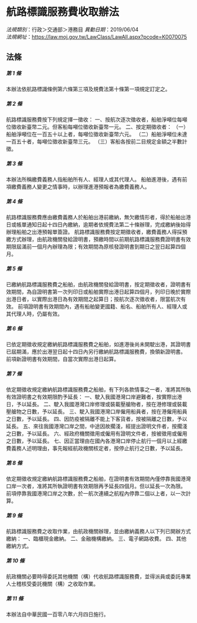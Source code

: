 # 航路標識服務費收取辦法

*法規類別*：行政＞交通部＞港務目
*異動日期*：2019/06/04  
*法規網址*：https://law.moj.gov.tw/LawClass/LawAll.aspx?pcode=K0070075



## 法條
##### 第 1 條
本辦法依航路標識條例第六條第三項及規費法第十條第一項規定訂定之。

##### 第 2 條
航路標識服務費按下列規定擇一徵收：
一、按航次逐次徵收者，船舶淨噸位每噸位徵收新臺幣二元。但客船每噸位徵收新臺幣一元。
二、按定期徵收者：
（一）船舶淨噸位在一百五十以上者，每噸位徵收新臺幣六元。
（二）船舶淨噸位未達一百五十者，每噸位徵收新臺幣三元。
（三）客船各按前二目規定金額之半數計徵。

##### 第 3 條
本辦法所稱繳費義務人指船舶所有人、經理人或其代理人。
船舶進港後，遇有前項繳費義務人變更之情事時，以辦理進港預報者為繳費義務人。

##### 第 4 條
航路標識服務費應由繳費義務人於船舶出港前繳納，無欠繳情形者，得於船舶出港日或帳單通知日起十四日內繳納，逾期者依規費法第二十條辦理，完成繳納後始得辦理船舶之出港預報單簽證。
航路標識服務費按定期徵收者，繳費義務人得採預繳方式辦理，由航政機關發給證明書，預繳時間以前期航路標識服務費證明書有效期限屆滿前一個月內辦理為限；有效期間為原核發證明書到期日之翌日起算四個月。

##### 第 5 條
已繳納航路標識服務費之船舶，由航政機關發給證明書，按定期徵收者，證明書有效期間，為自證明書第一次列印日或船舶實際出港日起算四個月，列印日晚於實際出港日者，以實際出港日為有效期間之起算日；按航次逐次徵收者，限當航次有效。
前項證明書有效期間內，遇有船舶變更國籍、船名、船舶所有人、經理人或其代理人時，仍屬有效。

##### 第 6 條
已依定期徵收規定繳納航路標識服務費之船舶，如進港後尚未開駛出港，其證明書已屆期滿，應於出港翌日起十四日內另行繳納航路標識服務費，換領新證明書。
前項新證明書有效期間，自當次實際出港日起算。

##### 第 7 條
依定期徵收規定繳納航路標識服務費之船舶，有下列各款情事之一者，准將其所執有效證明書之有效期限酌予延長：
一、駛入我國港灣口岸避難者，按實際出港日，予以延長。
二、駛入我國港灣口岸修理或裝載壓艙物者，按在港修理或裝載壓艙物之日數，予以延長。
三、駛入我國港灣口岸僱用船員者，按在港僱用船員之日數，予以延長。
四、因防疫被隔離不能上下客貨者，按被隔離之日數，予以延長。
五、來往我國港灣口岸之間，中途因故擱淺，經提出證明文件者，按擱淺之日數，予以延長。
六、經政府機關徵用或僱用有證明文件者，按被徵用或僱用之日數，予以延長。
七、因正當理由在國內各港灣口岸停止航行一個月以上經繳費義務人述明理由，事先報經航政機關核定者，按停止航行之日數，予以延長。

##### 第 8 條
依定期徵收規定繳納航路標識服務費之船舶，在證明書有效期間內僅停靠我國港灣口岸一次者，准將其所執證明書有效期限再予延長四個月。但以延長一次為限。
前項停靠我國港灣口岸之次數，於一航次連續之航程內停靠二個以上者，以一次計算。

##### 第 9 條
航路標識服務費之收取作業，由航政機關辦理，並由繳納義務人以下列已開辦方式繳納：
一、臨櫃現金繳納。
二、金融機構繳納。
三、電子網路收費。
四、其他繳納方式。

##### 第 10 條
航政機關必要時得委託其他機關（構）代收航路標識服務費，並得派員或委託專業人士稽核受委託機關（構）之收取作業。

##### 第 11 條
本辦法自中華民國一百零八年六月四日施行。


